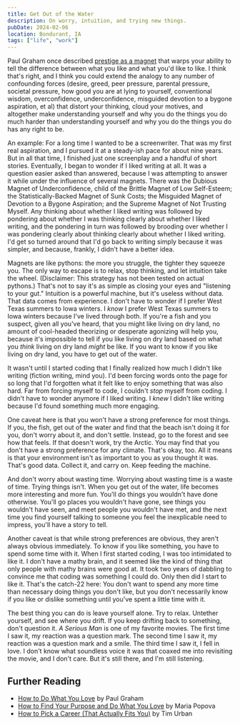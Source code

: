 ```yaml
---
title: Get Out of the Water
description: On worry, intuition, and trying new things.
pubDate: 2024-02-06
location: Bondurant, IA
tags: ["life", "work"]
---
```


Paul Graham once described [prestige as a magnet](https://www.paulgraham.com/love.html) that warps your ability to tell the difference between what you like and what you'd like to like. I think that's right, and I think you could extend the analogy to any number of confounding forces (desire, greed, peer pressure, parental pressure, societal pressure, how good you are at lying to yourself, conventional wisdom, overconfidence, underconfidence, misguided devotion to a bygone aspiration, et al) that distort your thinking, cloud your motives, and altogether make understanding yourself and why you do the things you do much harder than understanding yourself and why you do the things you do has any right to be.

An example: For a long time I wanted to be a screenwriter. That was my first real aspiration, and I pursued it at a steady-ish pace for about nine years. But in all that time, I finished just one screenplay and a handful of short stories. Eventually, I began to wonder if I liked writing at all. It was a question easier asked than answered, because I was attempting to answer it while under the influence of several magnets. There was the Dubious Magnet of Underconfidence, child of the Brittle Magnet of Low Self-Esteem; the Statistically-Backed Magnet of Sunk Costs;  the Misguided Magnet of Devotion to a Bygone Aspiration; and the Supreme Magnet of Not Trusting Myself. Any thinking about whether I liked writing was followed by pondering about whether I was thinking clearly about whether I liked writing, and the pondering in turn was followed by brooding over whether I was pondering clearly about thinking clearly about whether I liked writing. I'd get so turned around that I'd go back to writing simply because it was simpler, and because, frankly, I didn't have a better idea.

Magnets are like pythons: the more you struggle, the tighter they squeeze you. The only way to escape is to relax, stop thinking, and let intuition take the wheel. (Disclaimer: This strategy has not been tested on actual pythons.) That's not to say it's as simple as closing your eyes and "listening to your gut." Intuition is a powerful machine, but it's useless without data. That data comes from experience. I don't have to wonder if I prefer West Texas summers to Iowa winters. I *know* I prefer West Texas summers to Iowa winters because I've lived through both. If you're a fish and you suspect, given all you've heard, that you might like living on dry land, no amount of cool-headed theorizing or desperate agonizing will help you, because it's impossible to tell if you like living on dry land based on what you *think* living on dry land *might* be like. If you want to know if you like living on dry land, you have to get out of the water.

It wasn't until I started coding that I finally realized how much I didn't like writing (fiction writing, mind you). I'd been forcing words onto the page for so long that I'd forgotten what it felt like to enjoy something that was also hard. Far from forcing myself to code, I couldn't *stop* myself from coding. I didn't have to wonder anymore if I liked writing. I *knew* I didn't like writing because I'd found something much more engaging.

One caveat here is that you won't have a strong preference for most things. If you, the fish, get out of the water and find that the beach isn't doing it for you, don't worry about it, and don't settle. Instead, go to the forest and see how that feels. If that doesn't work, try the Arctic. You may find that you don't have a strong preference for any climate. That's okay, too. All it means is that your environment isn't as important to you as you thought it was. That's good data. Collect it, and carry on. Keep feeding the machine.

And don't worry about wasting time. Worrying about wasting time is a waste of time. Trying things isn't. When you get out of the water, life becomes more interesting and more fun. You'll do things you wouldn't have done otherwise. You'll go places you wouldn't have gone, see things you wouldn't have seen, and meet people you wouldn't have met, and the next time you find yourself talking to someone you feel the inexplicable need to impress, you'll have a story to tell.

Another caveat is that while strong preferences are obvious, they aren't always obvious immediately. To know if you like something, you have to spend some time with it. When I first started coding, I was too intimidated to like it. I don't have a mathy brain, and it seemed like the kind of thing that only people with mathy brains were good at. It took two years of dabbling to convince me that coding was something I could do. Only then did I start to like it. That's the catch-22 here: You don't want to spend any more time than necessary doing things you don't like, but you don't necessarily know if you like or dislike something until you've spent a little time with it.

The best thing you can do is leave yourself alone. Try to relax. Untether yourself, and see where you drift. If you keep drifting back to something, don't question it. *A Serious Man* is one of my favorite movies. The first time I saw it, my reaction was a question mark. The second time I saw it, my reaction was a question mark and a smile. The third time I saw it, I fell in love. I don't know what soundless voice it was that coaxed me into revisiting the movie, and I don't care. But it's still there, and I'm still listening.

## Further Reading

- [How to Do What You Love](https://www.paulgraham.com/love.html) by Paul Graham
- [How to Find Your Purpose and Do What You Love](https://www.themarginalian.org/2012/02/27/purpose-work-love/) by Maria Popova
- [How to Pick a Career (That Actually Fits You)](https://waitbutwhy.com/2018/04/picking-career.html) by Tim Urban
